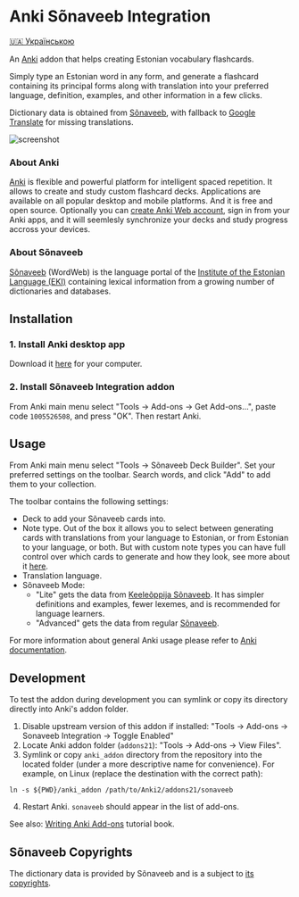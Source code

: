 # Anki Sõnaveeb Integration

[🇺🇦 Українською](README_UK.md)

An [Anki](https://apps.ankiweb.net/) addon that helps creating Estonian vocabulary flashcards.

Simply type an Estonian word in any form, and generate a flashcard containing its principal forms along with translation into your preferred language, definition, examples, and other information in a few clicks.

Dictionary data is obtained from [Sõnaveeb](https://sonaveeb.ee/), with fallback to [Google Translate](https://translate.google.com) for missing translations.

![screenshot](https://github.com/user-attachments/assets/beb1ce2b-d3e6-4752-9288-01e7b6db0c75)

### About Anki

[Anki](https://apps.ankiweb.net/) is flexible and powerful platform for intelligent spaced repetition. It allows to create and study custom flashcard decks. Applications are available on all popular desktop and mobile platforms. And it is free and open source. Optionally you can [create Anki Web account](https://ankiweb.net/account/signup), sign in from your Anki apps, and it will seemlesly synchronize your decks and study progress accross your devices.

### About Sõnaveeb

[Sõnaveeb](https://sonaveeb.ee/) (WordWeb) is the language portal of the [Institute of the Estonian Language (EKI)](https://www.eki.ee/EN/) containing lexical information from a growing number of dictionaries and databases.


## Installation

### 1. Install Anki desktop app

Download it [here](https://apps.ankiweb.net/#download) for your computer.

### 2. Install Sõnaveeb Integration addon

From Anki main menu select "Tools -> Add-ons -> Get Add-ons...", paste code `1005526508`, and press "OK". Then restart Anki.


## Usage

From Anki main menu select "Tools -> Sõnaveeb Deck Builder". Set your preferred settings on the toolbar. Search words, and click "Add" to add them to your collection.

The toolbar contains the following settings:
- Deck to add your Sõnaveeb cards into.
- Note type. Out of the box it allows you to select between generating cards with translations from your language to Estonian, or from Estonian to your language, or both. But with custom note types you can have full control over which cards to generate and how they look, see more about it [here](doc/note_types.md).
- Translation language.
- Sõnaveeb Mode:
    - "Lite" gets the data from [Keeleõppija Sõnaveeb](https://sonaveeb.ee/lite). It has simpler definitions and examples, fewer lexemes, and is recommended for language learners.
    - "Advanced" gets the data from regular [Sõnaveeb](https://sonaveeb.ee/).

For more information about general Anki usage please refer to [Anki documentation](https://docs.ankiweb.net/).

## Development

To test the addon during development you can symlink or copy its directory directly into Anki's addon folder.

1. Disable upstream version of this addon if installed: "Tools -> Add-ons -> Sonaveeb Integration -> Toggle Enabled"
2. Locate Anki addon folder (`addons21`): "Tools -> Add-ons -> View Files".
3. Symlink or copy `anki_addon` directory from the repository into the located folder (under a more descriptive name for convenience).
For example, on Linux (replace the destination with the correct path):

```
ln -s ${PWD}/anki_addon /path/to/Anki2/addons21/sonaveeb
```

4. Restart Anki. `sonaveeb` should appear in the list of add-ons.

See also: [Writing Anki Add-ons](https://addon-docs.ankiweb.net/) tutorial book.

## Sõnaveeb Copyrights

The dictionary data is provided by Sõnaveeb and is a subject to [its copyrights](https://sonaveeb.ee/about#autor).
